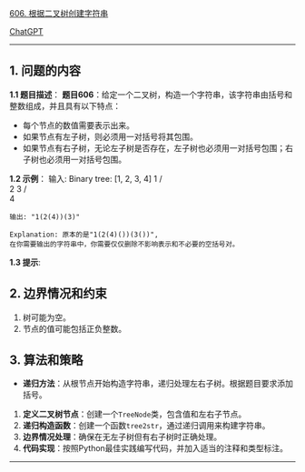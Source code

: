 [606. 根据二叉树创建字符串](https://leetcode.cn/problems/construct-string-from-binary-tree)

[ChatGPT](https://chat.openai.com/share/5e607fb0-8ae5-4f47-8c62-001b7640b89d)

---

## 1. 问题的内容
**1.1 题目描述**：
**题目606**：给定一个二叉树，构造一个字符串，该字符串由括号和整数组成，并且具有以下特点：
- 每个节点的数值需要表示出来。
- 如果节点有左子树，则必须用一对括号将其包围。
- 如果节点有右子树，无论左子树是否存在，左子树也必须用一对括号包围；右子树也必须用一对括号包围。

**1.2 示例**：
    输入: Binary tree: [1, 2, 3, 4]
       1
     /   \
    2     3
   /    
  4     

    输出: "1(2(4))(3)"

    Explanation: 原本的是"1(2(4)())(3())", 
    在你需要输出的字符串中，你需要仅仅删除不影响表示和不必要的空括号对。

**1.3 提示**:

## 2. 边界情况和约束
1. 树可能为空。
2. 节点的值可能包括正负整数。

## 3. 算法和策略
- **递归方法**：从根节点开始构造字符串，递归处理左右子树。根据题目要求添加括号。

1. **定义二叉树节点**：创建一个`TreeNode`类，包含值和左右子节点。
2. **递归构造函数**：创建一个函数`tree2str`，通过递归调用来构建字符串。
3. **边界情况处理**：确保在无左子树但有右子树时正确处理。
4. **代码实现**：按照Python最佳实践编写代码，并加入适当的注释和类型标注。

---